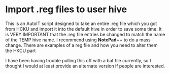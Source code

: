 # Import .reg files to user hive 

This is an AutoIT script designed to take an entire .reg file which you got from HCKU and import it into the default hive in order to save some time. It is VERY IMPORTANT that the .reg file entries be changed to match the name of the TEMP hive name. I recommend using __NotePad++__ to do a mass change. There are examples of a reg file and how you need to alter them the HKCU part

I have been having trouble pulling this off with a bat file currently, so I thought I would at least provide an alternate version if people are interested. 
